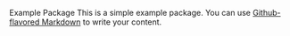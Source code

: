  Example Package
This is a simple example package. You can use
[Github-flavored Markdown](https://guides.github.com/features/mastering-markdown/)
to write your content.